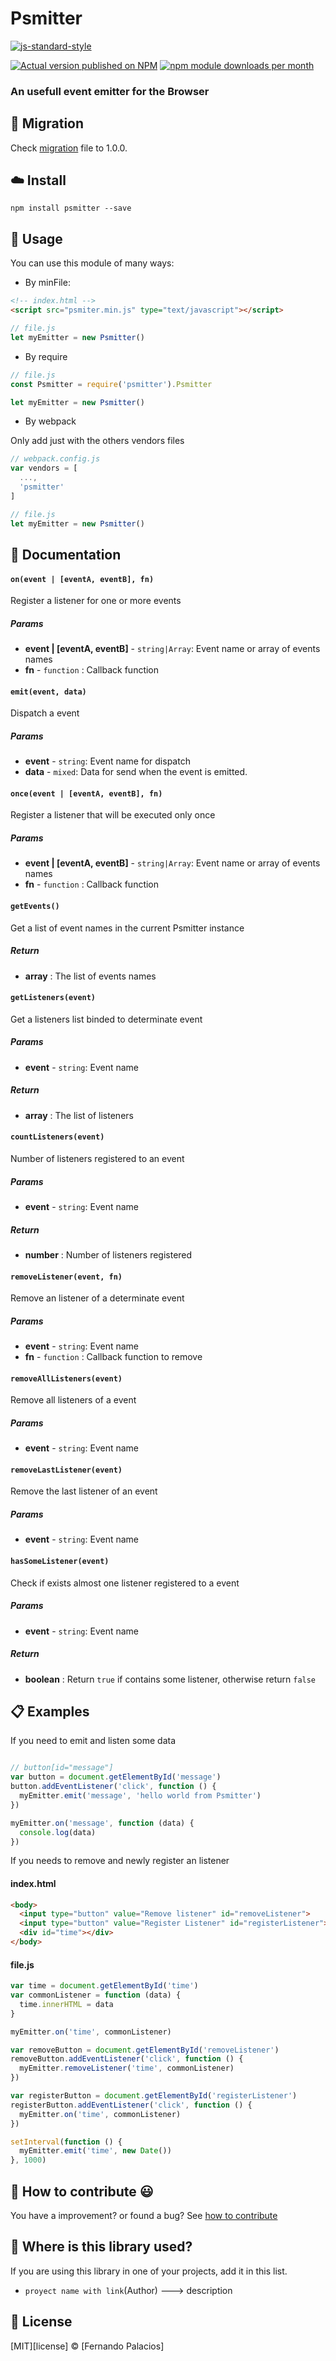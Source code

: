 # Psmitter

[![js-standard-style](https://cdn.rawgit.com/standard/standard/master/badge.svg)](http://standardjs.com)

[![Actual version published on NPM](https://badge.fury.io/js/psmitter.png)](https://www.npmjs.org/package/psmitter)
[![npm module downloads per month](http://img.shields.io/npm/dm/psmitter.svg)](https://www.npmjs.org/package/psmitter)

### An usefull event emitter for the Browser

## :runner: Migration
Check [migration](https://github.com/fernandops26/Psmitter/blob/master/MIGRATION.md) file to 1.0.0.

## :cloud: Install

```shell
npm install psmitter --save
```

## :fork_and_knife: Usage

You can use this module of many ways:

- By minFile:

```html
<!-- index.html -->
<script src="psmiter.min.js" type="text/javascript"></script>
```
```js
// file.js
let myEmitter = new Psmitter()
```

- By require

```js
// file.js
const Psmitter = require('psmitter').Psmitter

let myEmitter = new Psmitter()
```

- By webpack

Only add just with the others vendors files

```js
// webpack.config.js
var vendors = [
  ...,
  'psmitter'
]
```
```js
// file.js
let myEmitter = new Psmitter()
```

## :memo: Documentation

#### `on(event | [eventA, eventB], fn)`
Register a listener for one or more events

##### Params

- **event | [eventA, eventB]** - `string|Array`: Event name or array of events names
- **fn** - `function` : Callback function

#### `emit(event, data)`
Dispatch a event

##### Params
- **event** - `string`: Event name for dispatch
- **data** - `mixed`: Data for send when the event is emitted.

#### `once(event | [eventA, eventB], fn)`
Register a listener that will be executed only once

##### Params

- **event | [eventA, eventB]** - `string|Array`: Event name or array of events names
- **fn** - `function` : Callback function


#### `getEvents()`
Get a list of event names in the current Psmitter instance

##### Return

- **array** : The list of events names


#### `getListeners(event)`
Get a listeners list binded to determinate event

##### Params

- **event** - `string`: Event name

##### Return

- **array** : The list of listeners


#### `countListeners(event)`
Number of listeners registered to an event

##### Params

- **event** - `string`: Event name

##### Return

- **number** : Number of listeners registered

#### `removeListener(event, fn)`

Remove an listener of a determinate event

##### Params

- **event** - `string`: Event name
- **fn** - `function` : Callback function to remove

#### `removeAllListeners(event)`
Remove all listeners of a event

##### Params

- **event** - `string`: Event name


#### `removeLastListener(event)`
Remove the last listener of an event

##### Params

- **event** - `string`: Event name

#### `hasSomeListener(event)`
Check if exists almost one listener registered to a event

##### Params

- **event** - `string`: Event name

##### Return

- **boolean** : Return `true` if contains some listener, otherwise return `false`


## :clipboard: Examples

If you need to emit and listen some data
```js

// button[id="message"]
var button = document.getElementById('message')
button.addEventListener('click', function () {
  myEmitter.emit('message', 'hello world from Psmitter')
})

myEmitter.on('message', function (data) {
  console.log(data)
})
```

If you needs to remove and newly register an listener

#### index.html
```html
<body>
  <input type="button" value="Remove listener" id="removeListener">
  <input type="button" value="Register Listener" id="registerListener">
  <div id="time"></div>
</body>
```

#### file.js
```js
var time = document.getElementById('time')
var commonListener = function (data) {
  time.innerHTML = data
}

myEmitter.on('time', commonListener)

var removeButton = document.getElementById('removeListener')
removeButton.addEventListener('click', function () {
  myEmitter.removeListener('time', commonListener)
})

var registerButton = document.getElementById('registerListener')
registerButton.addEventListener('click', function () {
  myEmitter.on('time', commonListener)
})

setInterval(function () {
  myEmitter.emit('time', new Date())
}, 1000)

```

## :rocket: How to contribute :smiley:

You have a improvement? or found a bug? See [how to contribute](https://github.com/fernandops26/Psmitter/blob/master/CONTRIBUTING.md)

## :tada: Where is this library used?
If you are using this library in one of your projects, add it in this list.

 - `proyect name with link`(Author) ---> description

## :scroll: License
[MIT][license] © [Fernando Palacios]
